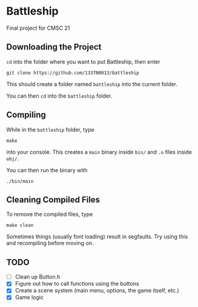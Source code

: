 # Battleship

Final project for CMSC 21

## Downloading the Project

`cd` into the folder where you want to put Battleship, then enter
```
git clone https://github.com/1337N0013/battleship
```
This should create a folder named `battleship` into the current folder.

You can then `cd` into the `battleship` folder.

## Compiling

While in the `battleship` folder, type
```
make
```
into your console. This creates a `main` binary inside `bin/` and `.o` files inside `obj/`.

You can then run the binary with
```
./bin/main
```

## Cleaning Compiled Files

To remove the compiled files, type
```
make clean
```
Sometimes things (usually font loading) result in segfaults. Try using this and recompiling before moving on.

## TODO

- [ ] Clean up Button.h
- [x] Figure out how to call functions using the buttons
- [x] Create a scene system (main menu, options, the game itself, etc.)
- [x] Game logic